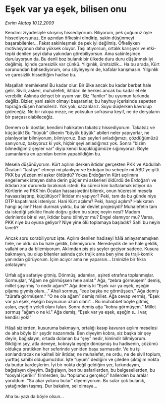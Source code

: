 # Eşek var ya eşek, bilisen onu

*Evrim Alataş 10.12.2009*

<div class="yazi">Kendimi ziyadesiyle sıkışmış hissediyorum. Biliyorum, pek çoğunuz öyle hissediyorsunuz. En azından öfkesini dindirip, sakin düşünmeyi başarabilenler... Fakat sakinleşmek de pek iyi değilmiş. Öfkeliyken motivasyonun daha yüksek oluyor. Taşı atıyorsun, ortalık karışıyor ve etki-tepki denilen şeyi daha yakından görebiliyorsun. Ama sakinleşince duruluyorsun da. Bu denli boz bulanık bir ülkede duru duru düşünmek iyi değilmiş. İçinde çaresizlik var çünkü. Yılgınlık, ümitsizlik... Ha bu arada, Kürt sorunundan bahsediyorum, onu söyleyeyim de, kafalar karışmasın. Yılgınlık ve çaresizlik hissettiğim hadise bu. <br/><br/>Maşallah memlekete! Bu kadar olur. Bir ülke ancak bu kadar berbat hale gelir. Sivili, askeri, muhalefeti, iktidarı ile herkes ancak bu kadar el ele verebilir. Aslında dehşet bir uyum var. Biz “faniler” bu uyumun farkında değiliz. Bizler, yani sakin olmayı başaranlar, bu hayhuy içerisinde sepetten toprağa düşen hamsileriz. Yok yok, sazanlarız. Suyu düşlerken kavrulup gideceğiz. Ne bir rakıya meze, ne yoksulun sofrasına keyif, ne de deryaların bir parçası olabileceğiz. <br/><br/>Demem o ki dostlar, kendimi hakikaten takatsiz hissediyorum. Takatsiz ve küçücük! Bu “büyük” ülkenin “büyük büyük” abileri neler yapıyorlar, ne planlıyorlar bilmiyorum, bilmiyoruz. Bazı şeyleri anladığımızı, çözdüğümüzü sanıyoruz, bakıyoruz ki yok, hiçbir şeyi anladığımız yok. Sonra “bizim bilmediğimiz şeyler var” diyip kendi küçüklüğümüze sığınıyoruz. Böyle zamanlarda en azından benim yapabildiğim bu. <br/><br/>Mesela düşünüyorum. Kürt açılımı derken iktidar gerçekten PKK ve Abdullah Öcalan’ı “tasfiye” etmeyi mi planlıyor ve Erdoğan bu sebeple mi ABD’ye gitti. PKK bu yüzden mi asker öldürdü? Yoksa Erdoğan’ın Kürt açılımını engellemek isteyen daha derin güçler mi askerleri öldürdü de Erdoğan’ı ve iktidarı zor durumda bırakmak istedi. Bu süreci kim baltalamak istiyor da Kürtlerin ve PKK’nin Öcalan hassasiyetini bilerek, onun hücresini mesela havasızlaştırıp, küçültüyor? İktidar mı yapıyor? Peki, tam da bu günde niye DTP kapatılmak isteniyor. Hani Kürt açılımı? Peki, hangi açılım? Hakikaten hangi açılım? Hani durmak yoktu, bu bir devlet projesiydi? Muhalefetin tam da istediği şekilde finale doğru giden bu süreç neyin nesi? Madem derinlerde bir el var, iktidar bunu bilmiyor mu? Engel olamıyor mu? Varsa, PKK niye bu oyuna geliyor? Niye yine ölü toplamaya başladık? Sahi bu neyin laneti? <br/><br/>Ancak soru sorabiliyoruz işte. Açılım denilen hadiseyi hâlâ anlayamamışken hele, ne oldu da bu hale geldik, bilemiyorum. Neredeydik de ne hale geldik, vallahi onu da bilemiyorum. Aklımdan pis pis şeyler geçiyor sadece. Kusura bakmayın, bu olup bitenler aslında çok trajik ama ben yine de traji-komik yanından görüyorum. İçim acıyor ama ne yaparsın... İzninizle bir fıkra anlatayım: <br/><br/>Urfalı ağa safariye gitmiş. Dönmüş, adamları, aşireti etrafına toplanmışlar. Sormuşlar, “Ağam ne görmüşsen hele anlat.” Ağa, “zebra görmüşem” demiş, millet şaşırmış “o nedir ağam?” Ağa demiş ki “Eşek var ya eşek, eşeğin pijama giymiş olanı...” Ahali sormuş, “eee başka ne görmüşsen.” Ağa demiş “zürafa görmüşem.” “O ne ola ağam” demiş millet. Ağa cevap vermiş, “Eşek var ya eşek, eşeğin boynunun uzun olanı”... Bu muhabbet böyle gitmiş, aslan, eşeğin yeleli olanı falan. Sonra demiş ağa “kobra görmüşem.” Millet sormuş “ağam o ne ki.” Ağa demiş, “Eşek var ya eşek, eşeğin s...i var, kendisi yok!” <br/><br/>Hâşâ sizlerden, kusuruma bakmayın, ortalığı kasıp kavuran açılım meselesi de aha böyle bir şeydir nazarımda. Ben diyeyim kobra, siz başka bir şey deyin, bağışlayın, ortada dolanan bu “şey” nedir, kimindir bilmiyorum. Bildiğim şey, atla deveye, kobrayla eşeğe dönüşmüş bu hadisenin, çözümü oldukça pratikken her seferinde yeniden başa sarmasıdır. Ve bu işi sonlandıracak ne kaliteli bir iktidar, ne muhalefet, ne ordu, ne de sivil toplum, yurttaş sahibi olduğumuzdur. İşte “uyum” dediğim ve çileden çıktığım nokta da budur kardeşlerim. İyi bir nokta değil geldiğim yer, farkındayım, bağışlayın diyeyim. Bağışlayın, ben bu safarilerden, bu belgesellerden, bu “sosyal içerikli” filmlerden, bu “toplumcu gerçekçi” hallerden bu aralar yoruldum. “Su akar yolunu bulur” diyemiyorum. Bu sular çok bulanık, yatağından taşmış. Dur bakalım, sel olmaya... <br/><br/>Aha bu yazı da böyle olsun... </div>
